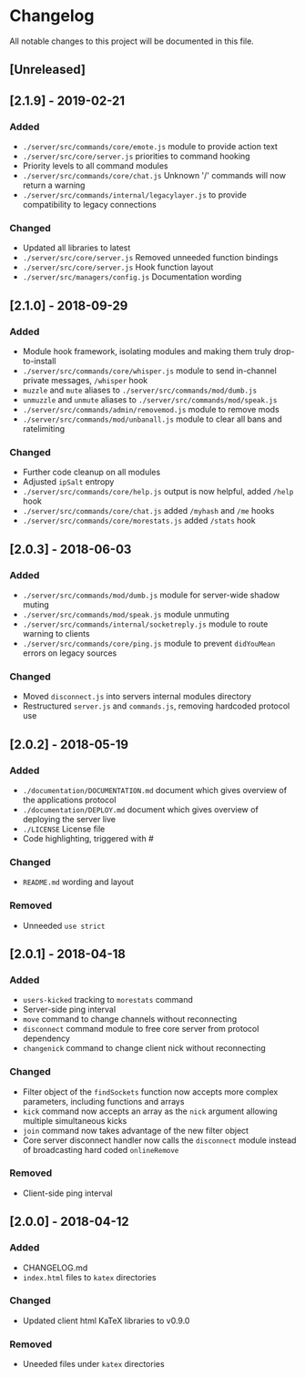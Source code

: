 # Changelog
All notable changes to this project will be documented in this file.

## [Unreleased]

## [2.1.9] - 2019-02-21
### Added
- `./server/src/commands/core/emote.js` module to provide action text
- `./server/src/core/server.js` priorities to command hooking
- Priority levels to all command modules
- `./server/src/commands/core/chat.js` Unknown '/' commands will now return a warning
- `./server/src/commands/internal/legacylayer.js` to provide compatibility to legacy connections

### Changed
- Updated all libraries to latest
- `./server/src/core/server.js` Removed unneeded function bindings
- `./server/src/core/server.js` Hook function layout
- `./server/src/managers/config.js` Documentation wording

## [2.1.0] - 2018-09-29
### Added
- Module hook framework, isolating modules and making them truly drop-to-install
- `./server/src/commands/core/whisper.js` module to send in-channel private messages, `/whisper` hook
- `muzzle` and `mute` aliases to `./server/src/commands/mod/dumb.js`
- `unmuzzle` and `unmute` aliases to `./server/src/commands/mod/speak.js`
- `./server/src/commands/admin/removemod.js` module to remove mods
- `./server/src/commands/mod/unbanall.js` module to clear all bans and ratelimiting

### Changed
- Further code cleanup on all modules
- Adjusted `ipSalt` entropy
- `./server/src/commands/core/help.js` output is now helpful, added `/help` hook
- `./server/src/commands/core/chat.js` added `/myhash` and `/me` hooks
- `./server/src/commands/core/morestats.js` added `/stats` hook

## [2.0.3] - 2018-06-03
### Added
- `./server/src/commands/mod/dumb.js` module for server-wide shadow muting
- `./server/src/commands/mod/speak.js` module unmuting
- `./server/src/commands/internal/socketreply.js` module to route warning to clients
- `./server/src/commands/core/ping.js` module to prevent `didYouMean` errors on legacy sources

### Changed
- Moved `disconnect.js` into servers internal modules directory
- Restructured `server.js` and `commands.js`, removing hardcoded protocol use

## [2.0.2] - 2018-05-19
### Added
- `./documentation/DOCUMENTATION.md` document which gives overview of the applications protocol
- `./documentation/DEPLOY.md` document which gives overview of deploying the server live
- `./LICENSE` License file
- Code highlighting, triggered with #

### Changed
- `README.md` wording and layout

### Removed
- Unneeded `use strict`

## [2.0.1] - 2018-04-18
### Added
- `users-kicked` tracking to `morestats` command
- Server-side ping interval
- `move` command to change channels without reconnecting
- `disconnect` command module to free core server from protocol dependency
- `changenick` command to change client nick without reconnecting

### Changed
- Filter object of the `findSockets` function now accepts more complex parameters, including functions and arrays
- `kick` command now accepts an array as the `nick` argument allowing multiple simultaneous kicks
- `join` command now takes advantage of the new filter object
- Core server disconnect handler now calls the `disconnect` module instead of broadcasting hard coded `onlineRemove`

### Removed
- Client-side ping interval

## [2.0.0] - 2018-04-12
### Added
- CHANGELOG.md
- `index.html` files to `katex` directories

### Changed
- Updated client html KaTeX libraries to v0.9.0

### Removed
- Uneeded files under `katex` directories
